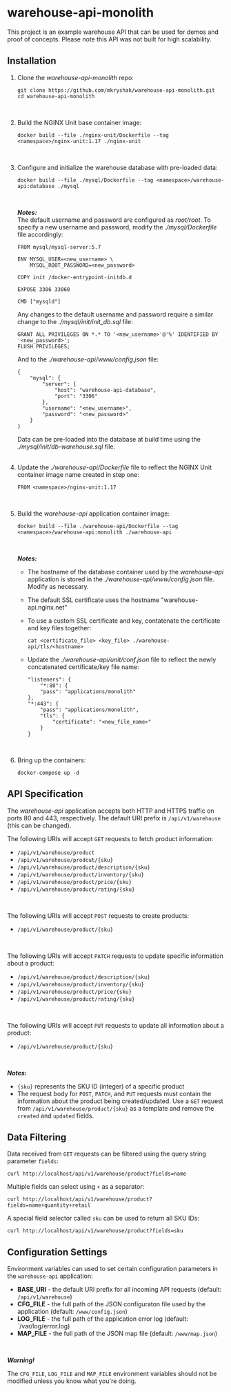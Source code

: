 # warehouse-api-monolith
This project is an example warehouse API that can be used for demos and proof of concepts. Please note this API was not built for high scalability.

## Installation ##
1. Clone the *warehouse-api-monolith* repo:
   
   ```
   git clone https://github.com/mkryshak/warehouse-api-monolith.git
   cd warehouse-api-monolith
   ```
   <br>
2. Build the NGINX Unit base container image:
   
   ```
   docker build --file ./nginx-unit/Dockerfile --tag <namespace>/nginx-unit:1.17 ./nginx-unit
   ```
   <br>
3. Configure and initialize the warehouse database with pre-loaded data:
   
   ```
   docker build --file ./mysql/Dockerfile --tag <namespace>/warehouse-api:database ./mysql
   ```
   <br>
   
   ***Notes:***   
   The default username and password are configured as *root/root*. To specify a new username and password, modify the *./mysql/Dockerfile* file accordingly:
   
   ```
   FROM mysql/mysql-server:5.7
   
   ENV MYSQL_USER=<new_username> \
       MYSQL_ROOT_PASSWORD=<new_password>
   
   COPY init /docker-entrypoint-initdb.d
   
   EXPOSE 3306 33060
   
   CMD ["mysqld"]
   ```
   
   Any changes to the default username and password require a similar change to the *./mysql/init/init_db.sql* file:
   
   ```
   GRANT ALL PRIVILEGES ON *.* TO '<new_username>'@'%' IDENTIFIED BY '<new_password>';
   FLUSH PRIVILEGES;
   ```
   
   And to the *./warehouse-api/www/config.json* file:
   
   ```
   {
       "mysql": {
           "server": {
               "host": "warehouse-api-database",
               "port": "3306"
           },
           "username": "<new_username>",
           "password": "<new_password>"
       }
   }
   ```
   
   Data can be pre-loaded into the database at build time using the *./mysql/init/db-warehouse.sql* file.   
   <br>
4. Update the *./warehouse-api/Dockerfile* file to reflect the NGINX Unit container image name created in step one:
   
   ```
   FROM <namespace>/nginx-unit:1.17
   ```
   <br>
5. Build the *warehouse-api* application container image:
   
   ```
   docker build --file ./warehouse-api/Dockerfile --tag <namespace>/warehouse-api:monolith ./warehouse-api
   ```
   <br>
   
   ***Notes:***
   - The hostname of the database container used by the *warehouse-api* application is stored in the *./warehouse-api/www/config.json* file. Modify as necessary.
   - The default SSL certificate uses the hostname "warehouse-api.nginx.net"
   - To use a custom SSL certificate and key, contatenate the certificate and key files together:
     
     ```cat <certificate_file> <key_file> ./warehouse-api/tls/<hostname>```
       
   - Update the *./warehouse-api/unit/conf.json* file to reflect the newly concatenated certificate/key file name:
     
     ```
     "listeners": {
         "*:80": {
         "pass": "applications/monolith"
     },
     "*:443": {
         "pass": "applications/monolith",
         "tls": {
             "certificate": "<new_file_name>"
         }
     }
     ```
     <br>  
6. Bring up the containers:
   
   ```
   docker-compose up -d
   ```


## API Specification ##
The *warehouse-api* application accepts both HTTP and HTTPS traffic on ports 80 and 443, respectively.  The default URI prefix is `/api/v1/warehouse` (this can be changed).

The following URIs will accept `GET` requests to fetch product information:
- `/api/v1/warehouse/product`
- `/api/v1/warehouse/prodcut/{sku}`
- `/api/v1/warehouse/product/description/{sku}`
- `/api/v1/warehouse/product/inventory/{sku}`
- `/api/v1/warehouse/product/price/{sku}`
- `/api/v1/warehouse/product/rating/{sku}`
<br>

The following URIs will accept `POST` requests to create products:
- `/api/v1/warehouse/product/{sku}`
<br>

The following URIs will accept `PATCH` requests to update specific information about a product:
- `/api/v1/warehouse/product/description/{sku}`
- `/api/v1/warehouse/product/inventory/{sku}`
- `/api/v1/warehouse/product/price/{sku}`
- `/api/v1/warehouse/product/rating/{sku}`
<br>

The following URIs will accept `PUT` requests to update all information about a product:
- `/api/v1/warehouse/product/{sku}`
<br>

***Notes:***
- `{sku}` represents the SKU ID (integer) of a specific product
- The request body for `POST`, `PATCH`, and `PUT` requests must contain the information about the product being created/updated. Use a `GET` request from `/api/v1/warehouse/product/{sku}` as a template and remove the `created` and `updated` fields.


## Data Filtering ##
Data received from `GET` requests can be filtered using the query string parameter `fields`:

```curl http://localhost/api/v1/warehouse/product?fields=name```

Multiple fields can select using `+` as a separator:

```curl http://localhost/api/v1/warehouse/product?fields=name+quantity+retail```

A special field selector called `sku` can be used to return all SKU IDs:

```curl http://localhost/api/v1/warehouse/product?fields=sku```

## Configuration Settings ##
Environment variables can used to set certain configuration parameters in the `warehouse-api` application:
- **BASE_URI** - the default URI prefix for all incoming API requests (default: `/api/v1/warehouse`)
- **CFG_FILE** - the full path of the JSON configuraton file used by the application (default: `/www/config.json`)
- **LOG_FILE** - the full path of the application error log (default: `/var/log/error.log)
- **MAP_FILE** - the full path of the JSON map file (default: `/www/map.json`)
<br>

***Warning!***

The `CFG_FILE`, `LOG_FILE` and `MAP_FILE` environment variables should not be modified unless you know what you're doing.
